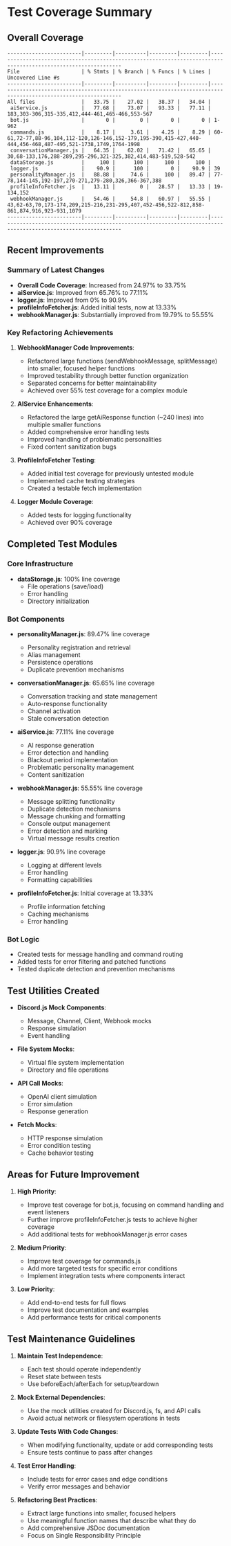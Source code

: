 # Test Coverage Summary

## Overall Coverage
```
------------------------|---------|----------|---------|---------|---------------------------------------------------------------------------------------------------------------
File                    | % Stmts | % Branch | % Funcs | % Lines | Uncovered Line #s                                                                                             
------------------------|---------|----------|---------|---------|---------------------------------------------------------------------------------------------------------------
All files               |   33.75 |    27.02 |   38.37 |   34.04 |                                                                                                               
 aiService.js           |   77.68 |    73.07 |   93.33 |   77.11 | 183,303-306,315-335,412,444-461,465-466,553-567                                                               
 bot.js                 |       0 |        0 |       0 |       0 | 1-962                                                                                                         
 commands.js            |    8.17 |     3.61 |    4.25 |    8.29 | 60-61,72-77,88-96,104,112-120,126-146,152-179,195-390,415-427,440-444,456-468,487-495,521-1738,1749,1764-1998 
 conversationManager.js |   64.35 |    62.02 |   71.42 |   65.65 | 30,68-133,176,288-289,295-296,321-325,382,414,483-519,528-542                                                 
 dataStorage.js         |     100 |      100 |     100 |     100 |                                                                                                               
 logger.js              |    90.9 |      100 |       0 |    90.9 | 39                                                                                                            
 personalityManager.js  |   88.88 |     74.6 |     100 |   89.47 | 77-78,144-145,192-197,270-271,279-280,326,366-367,388                                                         
 profileInfoFetcher.js  |   13.11 |        0 |   28.57 |   13.33 | 19-134,152                                                                                                    
 webhookManager.js      |   54.46 |     54.8 |   60.97 |   55.55 | 43,62-63,70,173-174,209,215-216,231-295,407,452-456,522-812,858-861,874,916,923-931,1079                      
------------------------|---------|----------|---------|---------|---------------------------------------------------------------------------------------------------------------
```

## Recent Improvements

### Summary of Latest Changes
- **Overall Code Coverage**: Increased from 24.97% to 33.75%
- **aiService.js**: Improved from 65.76% to 77.11%
- **logger.js**: Improved from 0% to 90.9%
- **profileInfoFetcher.js**: Added initial tests, now at 13.33%
- **webhookManager.js**: Substantially improved from 19.79% to 55.55%

### Key Refactoring Achievements
1. **WebhookManager Code Improvements**:
   - Refactored large functions (sendWebhookMessage, splitMessage) into smaller, focused helper functions
   - Improved testability through better function organization
   - Separated concerns for better maintainability
   - Achieved over 55% test coverage for a complex module

2. **AIService Enhancements**:
   - Refactored the large getAiResponse function (~240 lines) into multiple smaller functions
   - Added comprehensive error handling tests
   - Improved handling of problematic personalities
   - Fixed content sanitization bugs

3. **ProfileInfoFetcher Testing**:
   - Added initial test coverage for previously untested module
   - Implemented cache testing strategies
   - Created a testable fetch implementation

4. **Logger Module Coverage**:
   - Added tests for logging functionality
   - Achieved over 90% coverage

## Completed Test Modules

### Core Infrastructure
- **dataStorage.js**: 100% line coverage
  - File operations (save/load)
  - Error handling
  - Directory initialization

### Bot Components
- **personalityManager.js**: 89.47% line coverage
  - Personality registration and retrieval
  - Alias management
  - Persistence operations
  - Duplicate prevention mechanisms

- **conversationManager.js**: 65.65% line coverage
  - Conversation tracking and state management
  - Auto-response functionality
  - Channel activation
  - Stale conversation detection

- **aiService.js**: 77.11% line coverage
  - AI response generation
  - Error detection and handling
  - Blackout period implementation
  - Problematic personality management
  - Content sanitization

- **webhookManager.js**: 55.55% line coverage
  - Message splitting functionality
  - Duplicate detection mechanisms
  - Message chunking and formatting
  - Console output management
  - Error detection and marking
  - Virtual message results creation

- **logger.js**: 90.9% line coverage
  - Logging at different levels
  - Error handling
  - Formatting capabilities

- **profileInfoFetcher.js**: Initial coverage at 13.33%
  - Profile information fetching
  - Caching mechanisms
  - Error handling

### Bot Logic
- Created tests for message handling and command routing
- Added tests for error filtering and patched functions
- Tested duplicate detection and prevention mechanisms

## Test Utilities Created

- **Discord.js Mock Components**:
  - Message, Channel, Client, Webhook mocks
  - Response simulation
  - Event handling

- **File System Mocks**:
  - Virtual file system implementation
  - Directory and file operations

- **API Call Mocks**:
  - OpenAI client simulation
  - Error simulation
  - Response generation
  
- **Fetch Mocks**:
  - HTTP response simulation
  - Error condition testing
  - Cache behavior testing

## Areas for Future Improvement

1. **High Priority**:
   - Improve test coverage for bot.js, focusing on command handling and event listeners
   - Further improve profileInfoFetcher.js tests to achieve higher coverage
   - Add additional tests for webhookManager.js error cases

2. **Medium Priority**:
   - Improve test coverage for commands.js
   - Add more targeted tests for specific error conditions
   - Implement integration tests where components interact

3. **Low Priority**:
   - Add end-to-end tests for full flows
   - Improve test documentation and examples
   - Add performance tests for critical components

## Test Maintenance Guidelines

1. **Maintain Test Independence**:
   - Each test should operate independently
   - Reset state between tests
   - Use beforeEach/afterEach for setup/teardown

2. **Mock External Dependencies**:
   - Use the mock utilities created for Discord.js, fs, and API calls
   - Avoid actual network or filesystem operations in tests

3. **Update Tests With Code Changes**:
   - When modifying functionality, update or add corresponding tests
   - Ensure tests continue to pass after changes

4. **Test Error Handling**:
   - Include tests for error cases and edge conditions
   - Verify error messages and behavior

5. **Refactoring Best Practices**:
   - Extract large functions into smaller, focused helpers
   - Use meaningful function names that describe what they do
   - Add comprehensive JSDoc documentation
   - Focus on Single Responsibility Principle